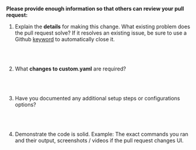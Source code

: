 **Please provide enough information so that others can review your pull request:**

1. Explain the **details** for making this change. What existing problem does the pull request solve? If it resolves an existing issue, be sure to use a Github [keyword](https://help.github.com/en/articles/closing-issues-using-keywords) to automatically close it.

<br/><br/>

2. What **changes to custom.yaml** are required?

<br/><br/>

3. Have you documented any additional setup steps or configurations options?

<br/><br/>

4. Demonstrate the code is solid. Example: The exact commands you ran and their output, screenshots / videos if the pull request changes UI.

<br/><br/>
